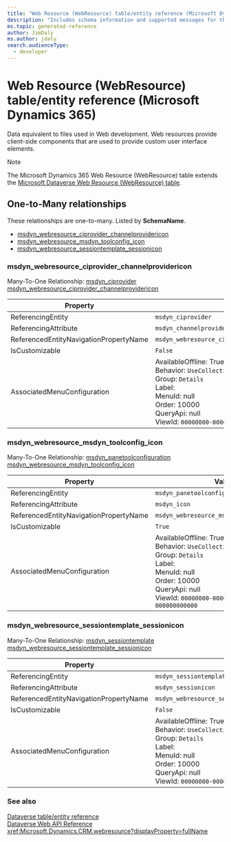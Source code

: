 ```yaml
---
title: "Web Resource (WebResource) table/entity reference (Microsoft Dynamics 365)"
description: "Includes schema information and supported messages for the Web Resource (WebResource) table/entity with Microsoft Dynamics 365."
ms.topic: generated-reference
author: JimDaly
ms.author: jdaly
search.audienceType: 
  - developer
---
```


# Web Resource (WebResource) table/entity reference (Microsoft Dynamics 365)

Data equivalent to files used in Web development. Web resources provide client-side components that are used to provide custom user interface elements.

> [!NOTE]
> The Microsoft Dynamics 365 Web Resource (WebResource) table extends the [Microsoft Dataverse Web Resource (WebResource) table](/power-apps/developer/data-platform/reference/entities/webresource).




## One-to-Many relationships

These relationships are one-to-many. Listed by **SchemaName**.

- [msdyn_webresource_ciprovider_channelprovidericon](#BKMK_msdyn_webresource_ciprovider_channelprovidericon)
- [msdyn_webresource_msdyn_toolconfig_icon](#BKMK_msdyn_webresource_msdyn_toolconfig_icon)
- [msdyn_webresource_sessiontemplate_sessionicon](#BKMK_msdyn_webresource_sessiontemplate_sessionicon)

### <a name="BKMK_msdyn_webresource_ciprovider_channelprovidericon"></a> msdyn_webresource_ciprovider_channelprovidericon

Many-To-One Relationship: [msdyn_ciprovider msdyn_webresource_ciprovider_channelprovidericon](msdyn_ciprovider.md#BKMK_msdyn_webresource_ciprovider_channelprovidericon)

|Property|Value|
|---|---|
|ReferencingEntity|`msdyn_ciprovider`|
|ReferencingAttribute|`msdyn_channelprovidericon`|
|ReferencedEntityNavigationPropertyName|`msdyn_webresource_ciprovider_channelprovidericon`|
|IsCustomizable|`False`|
|AssociatedMenuConfiguration|AvailableOffline: True<br />Behavior: `UseCollectionName`<br />Group: `Details`<br />Label: <br />MenuId: null<br />Order: 10000<br />QueryApi: null<br />ViewId: `00000000-0000-0000-0000-000000000000`|

### <a name="BKMK_msdyn_webresource_msdyn_toolconfig_icon"></a> msdyn_webresource_msdyn_toolconfig_icon

Many-To-One Relationship: [msdyn_panetoolconfiguration msdyn_webresource_msdyn_toolconfig_icon](msdyn_panetoolconfiguration.md#BKMK_msdyn_webresource_msdyn_toolconfig_icon)

|Property|Value|
|---|---|
|ReferencingEntity|`msdyn_panetoolconfiguration`|
|ReferencingAttribute|`msdyn_icon`|
|ReferencedEntityNavigationPropertyName|`msdyn_webresource_msdyn_toolconfig_icon`|
|IsCustomizable|`True`|
|AssociatedMenuConfiguration|AvailableOffline: True<br />Behavior: `UseCollectionName`<br />Group: `Details`<br />Label: <br />MenuId: null<br />Order: 10000<br />QueryApi: null<br />ViewId: `00000000-0000-0000-0000-000000000000`|

### <a name="BKMK_msdyn_webresource_sessiontemplate_sessionicon"></a> msdyn_webresource_sessiontemplate_sessionicon

Many-To-One Relationship: [msdyn_sessiontemplate msdyn_webresource_sessiontemplate_sessionicon](msdyn_sessiontemplate.md#BKMK_msdyn_webresource_sessiontemplate_sessionicon)

|Property|Value|
|---|---|
|ReferencingEntity|`msdyn_sessiontemplate`|
|ReferencingAttribute|`msdyn_sessionicon`|
|ReferencedEntityNavigationPropertyName|`msdyn_webresource_sessiontemplate_sessionicon`|
|IsCustomizable|`False`|
|AssociatedMenuConfiguration|AvailableOffline: True<br />Behavior: `UseCollectionName`<br />Group: `Details`<br />Label: <br />MenuId: null<br />Order: 10000<br />QueryApi: null<br />ViewId: `00000000-0000-0000-0000-000000000000`|



### See also

[Dataverse table/entity reference](/power-apps/developer/data-platform/reference/about-entity-reference)  
[Dataverse Web API Reference](/power-apps/developer/data-platform/webapi/reference/about)   
<xref:Microsoft.Dynamics.CRM.webresource?displayProperty=fullName>
